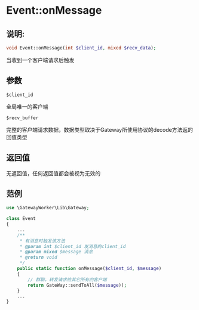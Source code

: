 # Event::onMessage

## 说明:
```php
void Event::onMessage(int $client_id, mixed $recv_data);
```

当收到一个客户端请求后触发

## 参数
``` $client_id ```

全局唯一的客户端


``` $recv_buffer ```

完整的客户端请求数据，数据类型取决于Gateway所使用协议的decode方法返的回值类型

## 返回值
无返回值，任何返回值都会被视为无效的

## 范例

```php
use \GatewayWorker\Lib\Gateway;

class Event
{
    ...
    /**
     * 有消息时触发该方法
     * @param int $client_id 发消息的client_id
     * @param mixed $message 消息
     * @return void
     */
    public static function onMessage($client_id, $message)
    {
        // 群聊，转发请求给其它所有的客户端
        return GateWay::sendToAll($message));
    }
    ...
}
```

